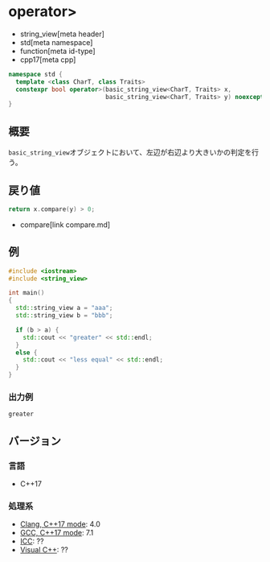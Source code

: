 # operator>
* string_view[meta header]
* std[meta namespace]
* function[meta id-type]
* cpp17[meta cpp]

```cpp
namespace std {
  template <class CharT, class Traits>
  constexpr bool operator>(basic_string_view<CharT, Traits> x,
                           basic_string_view<CharT, Traits> y) noexcept;
}
```

## 概要
`basic_string_view`オブジェクトにおいて、左辺が右辺より大きいかの判定を行う。


## 戻り値
```cpp
return x.compare(y) > 0;
```
* compare[link compare.md]


## 例
```cpp example
#include <iostream>
#include <string_view>

int main()
{
  std::string_view a = "aaa";
  std::string_view b = "bbb";

  if (b > a) {
    std::cout << "greater" << std::endl;
  }
  else {
    std::cout << "less equal" << std::endl;
  }
}
```

### 出力例
```
greater
```

## バージョン
### 言語
- C++17

### 処理系
- [Clang, C++17 mode](/implementation.md#clang): 4.0
- [GCC, C++17 mode](/implementation.md#gcc): 7.1
- [ICC](/implementation.md#icc): ??
- [Visual C++](/implementation.md#visual_cpp): ??
